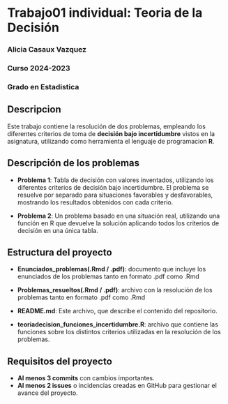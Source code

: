 # Trabajo01 individual: Teoria de la Decisión

### Alicia Casaux Vazquez
### Curso 2024-2023
### Grado en Estadistica

## Descripcion

Este trabajo contiene la resolución de dos problemas, empleando los diferentes criterios de toma de **decisión bajo incertidumbre** vistos en la asignatura, utilizando como herramienta el lenguaje de programacion **R**.

## Descripción de los problemas 

  -  **Problema 1**: Tabla de decisión con valores inventados, utilizando los diferentes criterios de decisión bajo incertidumbre. El problema se resuelve por separado para situaciones favorables y desfavorables, mostrando los resultados obtenidos con cada criterio.

  -  **Problema 2**: Un problema basado en una situación real, utilizando una función en R que devuelve la solución aplicando todos los criterios de decisión en una única tabla.

## Estructura del proyecto

  -  **Enunciados_problemas(.Rmd / .pdf)**: documento que incluye los enunciados de los problemas tanto en formato .pdf como .Rmd

  -  **Problemas_resueltos(.Rmd / .pdf)**: archivo con la resolución de los problemas tanto en formato .pdf como .Rmd 

  -  **README.md**: Este archivo, que describe el contenido del repositorio.

  -  **teoriadecision_funciones_incertidumbre.R**: archivo que contiene las funciones sobre los distintos criterios utilizadas en la resolución de los problemas.

## Requisitos del proyecto

  - **Al menos 3 commits** con cambios importantes.
  - **Al menos 2 issues** o incidencias creadas en GitHub para gestionar el avance del proyecto.
